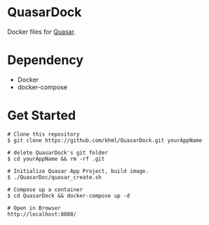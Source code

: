 # QuasarDock
Docker files for [Quasar](https://quasar.dev/).

# Dependency
- Docker
- docker-compose

# Get Started

```
# Clone this repository
$ git clone https://github.com/khml/QuasarDock.git yourAppName

# delete QuasarDock's git folder
$ cd yourAppName && rm -rf .git

# Initialize Quasar App Project, build image.
$ ./QuasarDoc/quasar_create.sh

# Compose up a container
$ cd QuasarDock && docker-compose up -d

# Open in Browser
http://localhost:8080/

```
